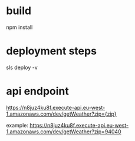 # build
npm install

# deployment steps 
sls deploy -v

# api endpoint
https://n8juz4ku8f.execute-api.eu-west-1.amazonaws.com/dev/getWeather?zip={zip}

example:
https://n8juz4ku8f.execute-api.eu-west-1.amazonaws.com/dev/getWeather?zip=94040
